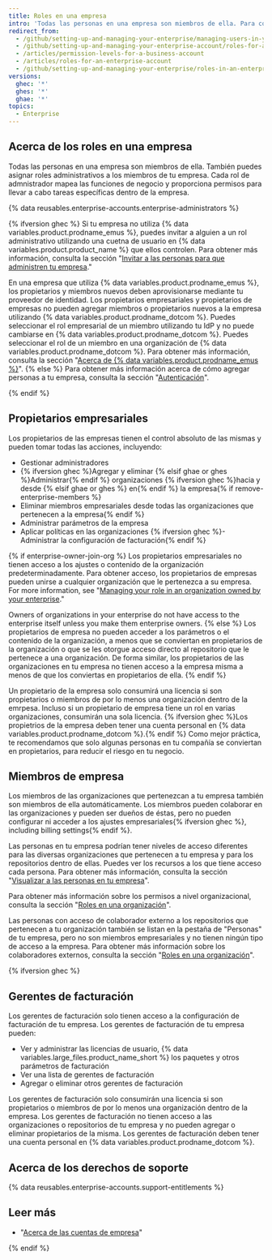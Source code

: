 ```yaml
---
title: Roles en una empresa
intro: 'Todas las personas en una empresa son miembros de ella. Para controlar el acceso a los datos y configuraciones de tu empresa, puedes asignar roles diferentes a los miembros de ella.'
redirect_from:
  - /github/setting-up-and-managing-your-enterprise/managing-users-in-your-enterprise/roles-in-an-enterprise
  - /github/setting-up-and-managing-your-enterprise-account/roles-for-an-enterprise-account
  - /articles/permission-levels-for-a-business-account
  - /articles/roles-for-an-enterprise-account
  - /github/setting-up-and-managing-your-enterprise/roles-in-an-enterprise
versions:
  ghec: '*'
  ghes: '*'
  ghae: '*'
topics:
  - Enterprise
---
```


## Acerca de los roles en una empresa

Todas las personas en una empresa son miembros de ella. También puedes asignar roles administrativos a los miembros de tu empresa. Cada rol de admnistrador mapea las funciones de negocio y proporciona permisos para llevar a cabo tareas específicas dentro de la empresa.

{% data reusables.enterprise-accounts.enterprise-administrators %}

{% ifversion ghec %}
Si tu empresa no utiliza {% data variables.product.prodname_emus %}, puedes invitar a alguien a un rol administrativo utilizando una cuetna de usuario en {% data variables.product.product_name %} que ellos controlen. Para obtener más información, consulta la sección "[Invitar a las personas para que administren tu empresa](/github/setting-up-and-managing-your-enterprise/inviting-people-to-manage-your-enterprise)."

En una empresa que utiliza {% data variables.product.prodname_emus %}, los propietarios y miembros nuevos deben aprovisionarse mediante tu proveedor de identidad. Los propietarios empresariales y propietarios de empresas no pueden agregar miembros o propietarios nuevos a la empresa utilizando {% data variables.product.prodname_dotcom %}. Puedes seleccionar el rol empresarial de un miembro utilizando tu IdP y no puede cambiarse en {% data variables.product.prodname_dotcom %}. Puedes seleccionar el rol de un miembro en una organización de {% data variables.product.prodname_dotcom %}. Para obtener más información, consulta la sección "[Acerca de {% data variables.product.prodname_emus %}](/enterprise-cloud@latest/admin/authentication/managing-your-enterprise-users-with-your-identity-provider/about-enterprise-managed-users)".
{% else %}
Para obtener más información acerca de cómo agregar personas a tu empresa, consulta la sección "[Autenticación](/admin/authentication)".

{% endif %}

## Propietarios empresariales

Los propietarios de las empresas tienen el control absoluto de las mismas y pueden tomar todas las acciones, incluyendo:
- Gestionar administradores
- {% ifversion ghec %}Agregar y eliminar {% elsif ghae or ghes %}Administrar{% endif %} organizaciones {% ifversion ghec %}hacia y desde {% elsif ghae or ghes %} en{% endif %} la empresa{% if remove-enterprise-members %}
- Eliminar miembros empresariales desde todas las organizaciones que pertenecen a la empresa{% endif %}
- Administrar parámetros de la empresa
- Aplicar políticas en las organizaciones
{% ifversion ghec %}- Administrar la configuración de facturación{% endif %}

{% if enterprise-owner-join-org %}
Los propietarios empresariales no tienen acceso a los ajustes o contenido de la organización predeterminadamente. Para obtener acceso, los propietarios de empresas pueden unirse a cualquier organización que le pertenezca a su empresa. For more information, see "[Managing your role in an organization owned by your enterprise](/admin/user-management/managing-organizations-in-your-enterprise/managing-your-role-in-an-organization-owned-by-your-enterprise)."

Owners of organizations in your enterprise do not have access to the enterprise itself unless you make them enterprise owners.
{% else %}
Los propietarios de empresa no pueden acceder a los parámetros o el contenido de la organización, a menos que se conviertan en propietarios de la organización o que se les otorgue acceso directo al repositorio que le pertenece a una organización. De forma similar, los propietarios de las organizaciones en tu empresa no tienen acceso a la empresa misma a menos de que los conviertas en propietarios de ella.
{% endif %}

Un propietario de la empresa solo consumirá una licencia si son propietarios o miembros de por lo menos una organización dentro de la emrpesa. Incluso si un propietario de empresa tiene un rol en varias organizaciones, consumirán una sola licencia. {% ifversion ghec %}Los propietrios de la empresa deben tener una cuenta personal en {% data variables.product.prodname_dotcom %}.{% endif %} Como mejor práctica, te recomendamos que solo algunas personas en tu compañía se conviertan en propietarios, para reducir el riesgo en tu negocio.

## Miembros de empresa

Los miembros de las organizaciones que pertenezcan a tu empresa también son miembros de ella automáticamente. Los miembros pueden colaborar en las organizaciones y pueden ser dueños de éstas, pero no pueden configurar ni acceder a los ajustes empresariales{% ifversion ghec %}, including billing settings{% endif %}.

Las personas en tu empresa podrían tener niveles de acceso diferentes para las diversas organizaciones que pertenecen a tu empresa y para los repositorios dentro de ellas. Puedes ver los recursos a los que tiene acceso cada persona. Para obtener más información, consulta la sección "[Visualizar a las personas en tu empresa](/admin/user-management/managing-users-in-your-enterprise/viewing-people-in-your-enterprise)".

Para obtener más información sobre los permisos a nivel organizacional, consulta la sección "[Roles en una organización](/organizations/managing-peoples-access-to-your-organization-with-roles/roles-in-an-organization)".

Las personas con acceso de colaborador externo a los repositorios que pertenecen a tu organización también se listan en la pestaña de "Personas" de tu empresa, pero no son miembros empresariales y no tienen ningún tipo de acceso a la empresa. Para obtener más información sobre los colaboradores externos, consulta la sección "[Roles en una organización](/organizations/managing-peoples-access-to-your-organization-with-roles/roles-in-an-organization#outside-collaborators)".

{% ifversion ghec %}

## Gerentes de facturación

Los gerentes de facturación solo tienen acceso a la configuración de facturación de tu empresa. Los gerentes de facturación de tu empresa pueden:
- Ver y administrar las licencias de usuario, {% data variables.large_files.product_name_short %} los paquetes y otros parámetros de facturación
- Ver una lista de gerentes de facturación
- Agregar o eliminar otros gerentes de facturación

Los gerentes de facturación solo consumirán una licencia si son propietarios o miembros de por lo menos una organización dentro de la empresa. Los gerentes de facturación no tienen acceso a las organizaciones o repositorios de tu empresa y no pueden agregar o eliminar propietarios de la misma. Los gerentes de facturación deben tener una cuenta personal en {% data variables.product.prodname_dotcom %}.

## Acerca de los derechos de soporte

{% data reusables.enterprise-accounts.support-entitlements %}

## Leer más

- "[Acerca de las cuentas de empresa](/admin/overview/about-enterprise-accounts)"

{% endif %}
